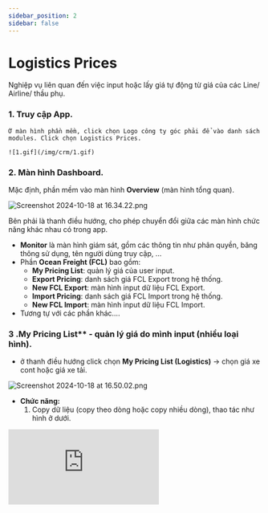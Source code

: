 ```yaml
---
sidebar_position: 2
sidebar: false
---
```


# Logistics Prices

Nghiệp vụ liên quan đến việc input hoặc lấy giá tự động từ giá của các Line/ Airline/ thầu phụ.

### 1. Truy cập App.

    Ở màn hình phần mềm, click chọn Logo công ty góc phải để vào danh sách modules. Click chọn Logistics Prices.

    ![1.gif](/img/crm/1.gif)

### 2. Màn hình Dashboard.

  Mặc định, phần mềm vào màn hình **Overview** (màn hình tổng quan).

  ![Screenshot 2024-10-18 at 16.34.22.png](/img/crm/Screenshot_2024-10-18_at_16.34.22.png)

  Bên phải là thanh điều hướng, cho phép chuyển đổi giữa các màn hình chức năng khác nhau có trong app.

  - **Monitor** là màn hình giám sát, gồm các thông tin như phân quyền, băng thông sử dụng, tên người dùng truy cập, …
  - Phần **Ocean Freight (FCL)** bao gồm:
      - **My Pricing List**: quản lý giá của user input.
      - **Export Pricing**: danh sách giá FCL Export trong hệ thống.
      - **New FCL Export**: màn hình input dữ liệu FCL Export.
      - **Import Pricing**: danh sách giá FCL Import trong hệ thống.
      - **New FCL Import**: màn hình input dữ liệu FCL Import.
  - Tương tự với các phần khác….

### 3 .My Pricing List** - quản lý giá do mình input (nhiều loại hình).
  - ở thanh điều hướng click chọn **My Pricing List (Logistics)** → chọn giá xe cont hoặc giá xe tải.

  ![Screenshot 2024-10-18 at 16.50.02.png](/img/crm/Screenshot_2024-10-18_at_16.50.02.png)

  - **Chức năng:**
      1. Copy dữ liệu (copy theo dòng hoặc copy nhiều dòng), thao tác như hình ở dưới.
      <!-- [https://youtu.be/X-5uc2S5oBM](https://youtu.be/X-5uc2S5oBM) -->

  <div style={{ position: 'relative', paddingBottom: '56.25%', height: 0, overflow: 'hidden', maxWidth: '100%', height: 'auto' }}>
    <iframe
          style={{ position: 'absolute', top: 0, left: 0, width: '100%', height: '100%' }}
          src="https://www.youtube.com/embed/X-5uc2S5oBM"
          frameBorder="0"
          allow="accelerometer; autoplay; clipboard-write; encrypted-media; gyroscope; picture-in-picture"
          allowFullScreen />
  </div>

  b. Chức năng xoá dữ liệu, chỉnh sửa dữ liệu trên bảng.

  b. Chức năng xuất dữ liệu theo định dạng excel.

### 4 . Màn hình tìm kiếm giá chia theo từng loại hình.

  Màn hình danh sách bảng giá theo từng loại hình được highlight như hình dưới:

  **Demo:**
      <div style={{ position: 'relative', paddingBottom: '56.25%', height: 0, overflow: 'hidden', maxWidth: '100%', height: 'auto' }}>
          <iframe
              style={{ position: 'absolute', top: 0, left: 0, width: '100%', height: '100%' }}
              src="https://www.youtube.com/embed/FQw5YE_dAYs"
              frameBorder="0"
              allow="accelerometer; autoplay; clipboard-write; encrypted-media; gyroscope; picture-in-picture"
              allowFullScreen
          />
      </div>

### 5 .Nhập liệu, upload dữ liệu bảng giá  FCL/ LCL, Air.
  - ở thanh điều hướng click chọn **New FCL Export - Ocean Freight (FCL).**
  - Màn hình gồm 2 phần: Form thông tin chung và bảng dữ liệu:

  ![Screenshot 2024-10-18 at 17.22.55.png](/img/crm/Screenshot_2024-10-18_at_17.22.55.png)

  ---

  **Form Thông Tin Chung:**

  - Đây là thông tin chung áp dụng cho tất cả các dữ liệu bảng giá phía dưới.
  - Các trường thông tin bắt buộc phải điền bao gồm: *Currency*, *Effective Date*, và *Valid To Date*.
  - Các thông tin khác như *Carrier*, *Agent*, *Port Of Loading*, *Port Of Discharge*, v.v., là thông tin tùy chọn, không bắt buộc nhập.

  **Bảng dữ liệu**: màn hình thông tin giá nhập từ giao diện (*Add*) hoặc từ file excel (*Upload*).

  **Các Nút Chức Năng:**

  - **Add**: Thêm một dòng mới vào bảng giá.
  - **Del**: Xóa dòng được chọn bằng cách tick vào ô tương ứng.
  - **Upload**: Tải, input dữ liệu từ file Excel.
  - **Template**: Tải xuống file Excel template dùng để upload dữ liệu.
  - **Clear**: Xóa toàn bộ dữ liệu hiển thị trên màn hình bảng giá (chỉ xóa dữ liệu hiển thị, không làm mất dữ liệu đã được upload).
  - **Save Change**: Lưu lại tất cả các thay đổi trên màn hình nhập dữ liệu.

  **Quy trình ưu tiên** là nếu dữ liệu upload từ file excel có sẵn thì lấy dữ liệu từ file Excel trước; nếu không có dữ liệu trong Excel thì mới lấy từ form thông tin chung.

  **Lưu ý:**

  - Các thông tin hiển thị trên màn hình này sẽ chưa được lưu cho đến khi người dùng nhấn nút ***Save Change***.

  **Demo:**
  [https://youtu.be/1eOtZOrJniU](https://youtu.be/1eOtZOrJniU)

  <div style={{ position: 'relative', paddingBottom: '56.25%', height: 0, overflow: 'hidden', maxWidth: '100%', height: 'auto' }}>
    <iframe
        style={{ position: 'absolute', top: 0, left: 0, width: '100%', height: '100%' }}
        src="https://www.youtube.com/embed/1eOtZOrJniU"
        frameBorder="0"
        allow="accelerometer; autoplay; clipboard-write; encrypted-media; gyroscope; picture-in-picture"
        allowFullScreen />
  </div>

### 6 .Nhập liệu, upload dữ liệu bảng giá trucking (Cont/ Truck)

### Xe tải
  ![Screenshot 2024-10-18 at 08.01.19.png](/img/crm/Screenshot_2024-10-18_at_08.01.19.png)

  Chuẩn bị file excel dữ liệu , có thể chia nhiều sheet cho nhiều thầu phụ.

  Download file mẫu theo link: [*https://adminbeelogistics-my.sharepoint.com/:x:/g/personal/jesse_vnhph_beelogistics_com/EWhZI38zTGBCvQDWIVCLyOQBwu66JktPkZdVM8Tl_jSgJA?e=dUGcqw*](https://adminbeelogistics-my.sharepoint.com/:x:/g/personal/jesse_vnhph_beelogistics_com/EWhZI38zTGBCvQDWIVCLyOQBwu66JktPkZdVM8Tl_jSgJA?e=dUGcqw)

  - Sau khi chuẩn bị xong file excel, ở màn hình dashboard click chọn nút **Truck**

  ![Screenshot 2024-10-18 at 08.26.10.png](/img/crm/Screenshot_2024-10-18_at_08.26.10.png)

  - Thao tác choose file và tiến hành upload.
  [https://youtu.be/oEc6o5bTyII](https://youtu.be/oEc6o5bTyII)

  <div style={{ position: 'relative', paddingBottom: '56.25%', height: 0, overflow: 'hidden', maxWidth: '100%', height: 'auto' }}>
    <iframe
        style={{ position: 'absolute', top: 0, left: 0, width: '100%', height: '100%' }}
        src="https://www.youtube.com/embed/oEc6o5bTyII"
        frameBorder="0"
        allow="accelerometer; autoplay; clipboard-write; encrypted-media; gyroscope; picture-in-picture"
        allowFullScreen />
  </div>


  - Phần mềm thông báo thông tin upload, kiểm tra lại thông tin ở màn hình bên dưới, có thể

  chỉnh sửa lại nếu cần. Click ***Save Changes** để tiến hành lưu dữ liệu**.***

  Kiểm tra lại dữ liệu vừa upload, ở sidebar chọn **My Pricing List**

  ![Screenshot 2024-10-18 at 08.32.19.png](/img/crm/Screenshot_2024-10-18_at_08.32.19.png)

### Xe Cont

  ![Screenshot 2024-10-18 at 08.17.39.png](/img/crm/Screenshot_2024-10-18_at_08.17.39.png)

  Chuẩn bị file excel dữ liệu , có thể chia nhiều sheet cho nhiều thầu phụ.

  Download file mẫu theo link: [*https://adminbeelogistics-my.sharepoint.com/:x:/g/personal/jesse_vnhph_beelogistics_com/EWhZI38zTGBCvQDWIVCLyOQBwu66JktPkZdVM8Tl_jSgJA?e=dUGcqw*](https://adminbeelogistics-my.sharepoint.com/:x:/g/personal/jesse_vnhph_beelogistics_com/EaFHoJWIflZEnuBuKdrRgkwBIPOsQLbjEyWp2zzLGkC39w?e=8y3qrG)

  - Sau khi chuẩn bị xong file excel, ở màn hình dashboard click chọn nút **Container**.

  ![Screenshot 2024-10-18 at 08.17.59.png](/img/crm/Screenshot_2024-10-18_at_08.17.59.png)

  - Thao tác choose file và tiến hành upload.

  ![Screenshot 2024-10-18 at 08.20.11.png](/img/crm/Screenshot_2024-10-18_at_08.20.11.png)

  - Phần mềm thông báo thông tin upload, kiểm tra lại thông tin ở màn hình bên dưới, có thể

  chỉnh sửa lại nếu cần. Click ***Save Changes** để tiến hành lưu dữ liệu**.***

  ![Screenshot 2024-10-18 at 08.24.15.png](/img/crm/Screenshot_2024-10-18_at_08.24.15.png)

  Kiểm tra lại dữ liệu vừa upload, ở sidebar chọn **My Pricing List → Chọn My Container Pricing.**